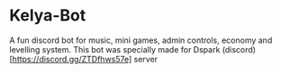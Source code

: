 # Kelya-Bot
A fun discord bot for music, mini games, admin controls, economy and levelling system. This bot was specially made for Dspark (discord)[https://discord.gg/ZTDfhws57e] server
